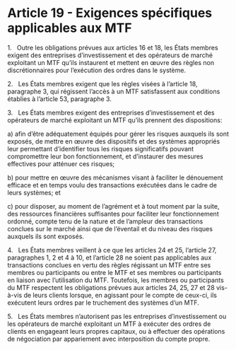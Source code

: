 # Article 19 - Exigences spécifiques applicables aux MTF


1.   Outre les obligations prévues aux articles 16 et 18, les États membres exigent des entreprises d’investissement et des opérateurs de marché exploitant un MTF qu’ils instaurent et mettent en œuvre des règles non discrétionnaires pour l’exécution des ordres dans le système.

2.   Les États membres exigent que les règles visées à l’article 18, paragraphe 3, qui régissent l’accès à un MTF satisfassent aux conditions établies à l’article 53, paragraphe 3.

3.   Les États membres exigent des entreprises d’investissement et des opérateurs de marché exploitant un MTF qu’ils prennent des dispositions:

a) afin d’être adéquatement équipés pour gérer les risques auxquels ils sont exposés, de mettre en œuvre des dispositifs et des systèmes appropriés leur permettant d’identifier tous les risques significatifs pouvant compromettre leur bon fonctionnement, et d’instaurer des mesures effectives pour atténuer ces risques;

b) pour mettre en œuvre des mécanismes visant à faciliter le dénouement efficace et en temps voulu des transactions exécutées dans le cadre de leurs systèmes; et

c) pour disposer, au moment de l’agrément et à tout moment par la suite, des ressources financières suffisantes pour faciliter leur fonctionnement ordonné, compte tenu de la nature et de l’ampleur des transactions conclues sur le marché ainsi que de l’éventail et du niveau des risques auxquels ils sont exposés.

4.   Les États membres veillent à ce que les articles 24 et 25, l’article 27, paragraphes 1, 2 et 4 à 10, et l’article 28 ne soient pas applicables aux transactions conclues en vertu des règles régissant un MTF entre ses membres ou participants ou entre le MTF et ses membres ou participants en liaison avec l’utilisation du MTF. Toutefois, les membres ou participants du MTF respectent les obligations prévues aux articles 24, 25, 27 et 28 vis-à-vis de leurs clients lorsque, en agissant pour le compte de ceux-ci, ils exécutent leurs ordres par le truchement des systèmes d’un MTF.

5.   Les États membres n’autorisent pas les entreprises d’investissement ou les opérateurs de marché exploitant un MTF à exécuter des ordres de clients en engageant leurs propres capitaux, ou à effectuer des opérations de négociation par appariement avec interposition du compte propre.
